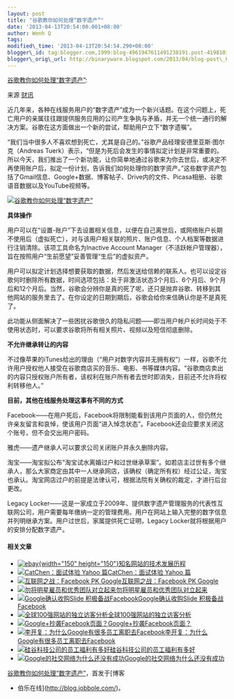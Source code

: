 ```yaml
--- 
layout: post 
title: "谷歌教你如何处理“数字遗产”" 
date: '2013-04-13T20:54:00.001+08:00' 
author: Wenh Q
tags:
modified\_time: '2013-04-13T20:54:54.290+08:00' 
blogger\_id: tag:blogger.com,1999:blog-4961947611491238191.post-4198101182936005568
blogger\_orig\_url: http://binaryware.blogspot.com/2013/04/blog-post\_612.html
---
```

[谷歌教你如何处理“数字遗产”](http://blog.jobbole.com/38124/?utm_source=rss&utm_medium=rss&utm_campaign=%25e8%25b0%25b7%25e6%25ad%258c%25e6%2595%2599%25e4%25bd%25a0%25e5%25a6%2582%25e4%25bd%2595%25e5%25a4%2584%25e7%2590%2586%25e6%2595%25b0%25e5%25ad%2597%25e9%2581%2597%25e4%25ba%25a7):

来源 [财讯](http://economy.caixun.com/jingjc/20130412-CX03bdfo.html)

近几年来，各种在线服务用户的“数字遗产”成为一个新兴话题。在这个问题上，死亡用户的亲属往往跟提供服务应用的公司产生争执与矛盾，并无一个统一通行的解决方案。谷歌在这方面做出一个新的尝试，帮助用户立下“数字遗嘱”。

“我们当中很多人不喜欢想到死亡，尤其是自己的。”谷歌产品经理安德里亚斯·图尔克（Andreas
Tuerk）表示，“但是为死后会发生的事情拟定计划是非常重要的。所以今天，我们推出了一个新功能，让你简单地通过谷歌来为你去世后，或决定不再使用账户后，拟定一份计划，告诉我们如何处理你的数字资产。”这些数字资产包括了Gmail信息、Google+数据、博客帖子、Drive内的文件、Picasa相册、谷歌语音数据以及YouTube视频等。


<div>

[![谷歌教你如何处理“数字遗产”](http://blog.jobbole.com/wp-content/uploads/2013/04/2013041210522006449360.jpg "谷歌教你如何处理“数字遗产”")](http://blog.jobbole.com/wp-content/uploads/2013/04/2013041210522006449360.jpg "谷歌教你如何处理“数字遗产”")

</div>



**具体操作**

用户可以在“设置-账户”下去设置相关信息，以便在自己离世后，或网络账户长期不使用后（虚拟死亡），对与该用户相关联的照片、账户信息、个人档案等数据进行注销清除。该项工具命名为Inactive
Account
Manager（不活跃帐户管理器），旨在按照用户“生前愿望”妥善管理“生后”的虚拟资产。

用户可以拟定计划选择想要获取的数据，然后发送给信赖的联系人。也可以设定谷歌何时删除所有数据，时间选项包括：处于非激活状态3个月后、6个月后、9个月后和12个月后。当然，谷歌会分辨你是真的死了呢，还只是抛弃谷歌、转移到其他网站的服务里去了。在你设定的日期到期后，谷歌会给你来信确认你是不是真死了。

此功能从侧面解决了一些困扰谷歌很久的隐私问题——即当用户帐户长时间处于不使用状态时，可以要求谷歌将所有相关照片、视频以及短信彻底删除。

**不允许继承转让的内容**

不过像苹果的iTunes给出的理由（“用户对数字内容并无拥有权”）一样，谷歌不允许用户授权他人接受在谷歌商店买的音乐、电影、书等媒体内容。“谷歌商店卖出的内容只授权账户所有者，该权利在账户所有者去世时即消失，目前还不允许将权利转移他人。”

**目前，其他在线服务处理这事有不同的方式**

Facebook——在用户死后，Facebook将限制能看到该用户页面的人，但仍然允许亲友留言和哀悼，使该用户页面“进入悼念状态”。Facebook还会应要求关闭这个账号，但不会交出用户密码。

雅虎——遗产继承人可以要求公司关闭账户并永久删除内容。

淘宝——淘宝拟公布“淘宝试水离婚过户和过世继承草案”。如若店主过世有多个继承人，那么大家商定由其中一人继承网店，该确权（确定所有权）经过公证，淘宝也承认。淘宝网店过户的前提是法律认可，根据法院有关确权的裁定，才进行后台更改。

Legacy
Locker——这是一家成立于2009年、提供数字遗产管理服务的代表性互联网公司，用户需要每年缴纳一定的管理费用。用户在网站上输入完整的数字信息并列明继承方案。用户过世后，家属提供死亡证明，Legacy
Locker就将根据用户的安排分配数字遗产。




#### 相关文章

-   [![ebay](http://blog.jobbole.com/wp-content/uploads/2012/05/ebay-150x150.jpg){width="150"
    height="150"}](http://blog.jobbole.com/20330/)[知名网站的技术发展历程](http://blog.jobbole.com/20330/)
-   [![CatChen：面试体验 Yahoo
    篇](http://blog.jobbole.com/wp-content/uploads/2012/03/job-interview.jpg)](http://blog.jobbole.com/25718/)[CatChen：面试体验
    Yahoo 篇](http://blog.jobbole.com/25718/)
-   [![互联网之战：Facebook PK
    Google](http://blog.jobbole.com/wp-content/plugins/wordpress-23-related-posts-plugin/static/thumbs/5.jpg)](http://blog.jobbole.com/94/)[互联网之战：Facebook
    PK Google](http://blog.jobbole.com/94/)
-   [![勿将明星雇员和优秀团队对立起来](http://blog.jobbole.com/wp-content/plugins/wordpress-23-related-posts-plugin/static/thumbs/10.jpg)](http://blog.jobbole.com/1032/)[勿将明星雇员和优秀团队对立起来](http://blog.jobbole.com/1032/)
-   [![Google确认收购Slide
    积极备战Facebook](http://blog.jobbole.com/wp-content/plugins/wordpress-23-related-posts-plugin/static/thumbs/14.jpg)](http://blog.jobbole.com/113/)[Google确认收购Slide
    积极备战Facebook](http://blog.jobbole.com/113/)
-   [![全球100强网站的独立访客分析](http://blog.jobbole.com/wp-content/plugins/wordpress-23-related-posts-plugin/static/thumbs/11.jpg)](http://blog.jobbole.com/96/)[全球100强网站的独立访客分析](http://blog.jobbole.com/96/)
-   [![Google+抄袭Facebook页面？](http://blog.jobbole.com/wp-content/plugins/wordpress-23-related-posts-plugin/static/thumbs/12.jpg)](http://blog.jobbole.com/1275/)[Google+抄袭Facebook页面？](http://blog.jobbole.com/1275/)
-   [![李开复：为什么Google有很多员工离职去Facebook](http://blog.jobbole.com/wp-content/plugins/wordpress-23-related-posts-plugin/static/thumbs/25.jpg)](http://blog.jobbole.com/1092/)[李开复：为什么Google有很多员工离职去Facebook](http://blog.jobbole.com/1092/)
-   [![硅谷科技公司的员工福利有多好](http://blog.jobbole.com/wp-content/plugins/wordpress-23-related-posts-plugin/static/thumbs/26.jpg)](http://blog.jobbole.com/1565/)[硅谷科技公司的员工福利有多好](http://blog.jobbole.com/1565/)
-   [![Google的社交网络为什么还没有成功](http://blog.jobbole.com/wp-content/plugins/wordpress-23-related-posts-plugin/static/thumbs/5.jpg)](http://blog.jobbole.com/87/)[Google的社交网络为什么还没有成功](http://blog.jobbole.com/87/)

[谷歌教你如何处理“数字遗产”](http://blog.jobbole.com/38124/)，首发于[博客
- 伯乐在线](http://blog.jobbole.com/)。
